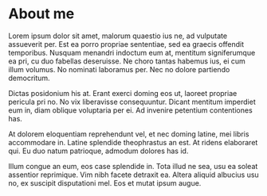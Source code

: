# About me

Lorem ipsum dolor sit amet, malorum quaestio ius ne, ad vulputate assueverit per. Est ea porro propriae sententiae, sed ea graecis offendit temporibus. Nusquam menandri indoctum eum at, mentitum signiferumque ea pri, cu duo fabellas deseruisse. Ne choro tantas habemus ius, ei cum illum volumus. No nominati laboramus per. Nec no dolore partiendo democritum.

Dictas posidonium his at. Erant exerci doming eos ut, laoreet propriae pericula pri no. No vix liberavisse consequuntur. Dicant mentitum imperdiet eum in, diam oblique voluptaria per ei. Ad invenire petentium contentiones has.

At dolorem eloquentiam reprehendunt vel, et nec doming latine, mei libris accommodare in. Latine splendide theophrastus an est. At ridens elaboraret qui. Eu duo natum patrioque, admodum dolores has id.

Illum congue an eum, eos case splendide in. Tota illud ne sea, usu ea soleat assentior reprimique. Vim nibh facete detraxit ea. Altera aliquid albucius usu no, ex suscipit disputationi mel. Eos et mutat ipsum augue.
